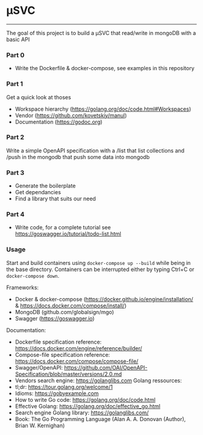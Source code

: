 # µSVC


-------

The goal of this project is to build a µSVC that read/write in mongoDB with a
basic API

### Part 0

 - Write the Dockerfile & docker-compose, see examples in this repository

### Part 1

Get a quick look at thoses 
 - Workspace hierarchy (https://golang.org/doc/code.html#Workspaces)
 - Vendor (https://github.com/kovetskiy/manul)
 - Documentation (https://godoc.org)

### Part 2

Write a simple OpenAPI specification with a /list that list collections and
/push in the mongodb that push some data into mongodb

### Part 3

 - Generate the boilerplate
 - Get dependancies
 - Find a library that suits our need

### Part 4

 - Write code, for a complete tutorial see https://goswagger.io/tutorial/todo-list.html

### Usage

Start and build containers using ```docker-compose up --build``` while being in the base directory.
Containers can be interrupted either by typing Ctrl+C or ```docker-compose down```.

Frameworks:
- Docker & docker-compose (https://docker.github.io/engine/installation/ & https://docs.docker.com/compose/install/)
- MongoDB (github.com/globalsign/mgo)
- Swagger (https://goswagger.io)

Documentation:
 - Dockerfile specification reference: https://docs.docker.com/engine/reference/builder/
 - Compose-file specification reference: https://docs.docker.com/compose/compose-file/
 - Swagger/OpenAPI: https://github.com/OAI/OpenAPI-Specification/blob/master/versions/2.0.md
 - Vendors search engine: https://golanglibs.com
Golang ressources:
 - tl;dr: https://tour.golang.org/welcome/1
 - Idioms: https://gobyexample.com
 - How to write Go code: https://golang.org/doc/code.html
 - Effective Golang: https://golang.org/doc/effective_go.html
 - Search engine Golang library: https://golanglibs.com/
 - Book: The Go Programming Language (Alan A. A. Donovan (Author), Brian W. Kernighan)
